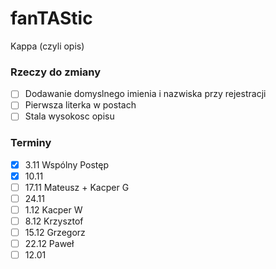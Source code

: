 # fanTAStic
Kappa (czyli opis)

### Rzeczy do zmiany
- [ ] Dodawanie domyslnego imienia i nazwiska przy rejestracji
- [ ] Pierwsza literka w postach
- [ ] Stala wysokosc opisu

### Terminy
- [X] 3.11 Wspólny Postęp
- [X] 10.11 
- [ ] 17.11 Mateusz + Kacper G
- [ ] 24.11 
- [ ] 1.12 Kacper W
- [ ] 8.12 Krzysztof
- [ ] 15.12 Grzegorz
- [ ] 22.12 Paweł
- [ ] 12.01
